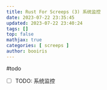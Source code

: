 ```yaml
---
title: Rust For Screeps (3) 系统监控 
date: 2023-07-22 23:35:45 
updated: 2023-07-22 23:40:24
tags: [] 
top: false
mathjax: true
categories: [ screeps ]
author: booiris
---
```


#todo

- [ ] TODO: 系统监控
